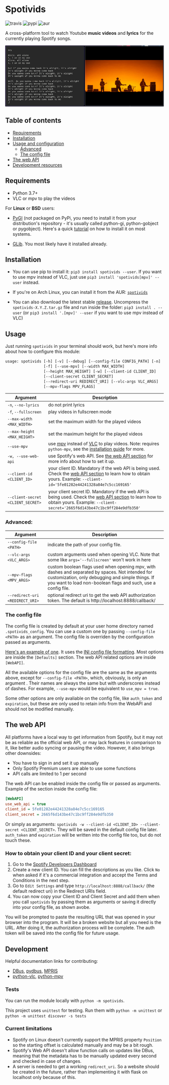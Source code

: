 # Spotivids
![travis](https://travis-ci.com/marioortizmanero/spotivids.svg?branch=master) ![pypi](https://img.shields.io/pypi/v/spotivids) ![aur](https://img.shields.io/aur/version/spotivids)

A cross-platform tool to watch Youtube **music videos** and **lyrics** for the currently playing Spotify songs.

![example](images/screenshot.png)


## Table of contents
* [Requirements](#requirements)
* [Installation](#installation)
* [Usage and configuration](#usage)
    * [Advanced](#advanced)
    * [The config file](#the-config-file)
* [The web API](#the-web-api)
* [Development resources](#development)


## Requirements
* Python 3.7+
* VLC or mpv to play the videos

For **Linux** or **BSD** users:

* [PyGI](https://pygobject.readthedocs.io/en/latest/) (not packaged on PyPi, you need to install it from your distribution's repository - it's usually called python-gi, python-gobject or pygobject). Here's a quick [tutorial](https://pygobject.readthedocs.io/en/latest/getting_started.html) on how to install it on most systems.

* [GLib](https://developer.gnome.org/glib/). You most likely have it installed already.


## Installation
* You can use pip to install it: `pip3 install spotivids --user`. If you want to use mpv instead of VLC, just use `pip3 install 'spotivids[mpv]' --user` instead.

* If you're on Arch Linux, you can install it from the AUR: [`spotivids`](https://aur.archlinux.org/packages/spotivids/)

* You can also download the latest stable [release](https://github.com/marioortizmanero/spotivids/releases). Uncompress the `spotivids-X.Y.Z.tar.gz` file and run inside the folder: `pip3 install . --user` (or `pip3 install '.[mpv]' --user` if you want to use mpv instead of VLC)


## Usage
Just running `spotivids` in your terminal should work, but here's more info about how to configure this module:

```
usage: spotivids [-h] [-v] [--debug] [--config-file CONFIG_PATH] [-n]
                 [-f] [--use-mpv] [--width MAX_WIDTH]
                 [--height MAX_HEIGHT] [-w] [--client-id CLIENT_ID]
                 [--client-secret CLIENT_SECRET]
                 [--redirect-uri REDIRECT_URI] [--vlc-args VLC_ARGS]
                 [--mpv-flags MPV_FLAGS]
```

| Argument                         | Description         |
|----------------------------------|---------------------|
| `-n`, `--no-lyrics`              | do not print lyrics |
| `-f`, `--fullscreen`             | play videos in fullscreen mode |
| `--max-width <MAX_WIDTH>`        | set the maximum width for the played videos |
| `--max-height <MAX_HEIGHT>`      | set the maximum height for the played videos |
| `--use-mpv`                      | use [mpv](https://mpv.io/) instead of [VLC](https://www.videolan.org/vlc/index.html) to play videos. Note: requires `python-mpv`, see the [installation guide](https://github.com/marioortizmanero/spotivids) for more. |
| `-w, --use-web-api`              | use Spotify's web API. See [the web API section](#the-web-api) for more info about how to set it up. |
| `--client-id <CLIENT_ID>`        | your client ID. Mandatory if the web API is being used. Check the [web API section](#the-web-api) to learn how to obtain yours. Example: `--client-id='5fe01282e44241328a84e7c5cc169165'` |
| `--client-secret <CLIENT_SECRET>`| your client secret ID. Mandatory if the web API is being used. Check the [web API section](#the-web-api) to learn how to obtain yours. Example: `--client-secret='2665f6d143be47c1bc9ff284e9dfb350'` |


### Advanced:
| Argument                         | Description         |
|----------------------------------|---------------------|
| `--config-file <PATH>`           | indicate the path of your config file.  |
| `--vlc-args <VLC_ARGS>`          | custom arguments used when opening VLC. Note that some like `args='--fullscreen'` won't work in here |
| `--mpv-flags <MPV_ARGS>`         | custom boolean flags used when opening mpv, with dashes and separated by spaces. Not intended for customization, only debugging and simple things. If you want to load non-boolean flags and such, use a config file. |
| `--redirect-uri <REDIRECT_URI>`| optional redirect uri to get the web API authorization token. The default is http://localhost:8888/callback/ |

### The config file
The config file is created by default at your user home directory named `.spotivids_config`. You can use a custom one by passing `--config-file <PATH>` as an argument. The config file is overriden by the configuration passed as arguments.

[Here's an example of one](https://github.com/marioortizmanero/spotivids/blob/master/example.ini). It uses the [INI config file formatting](https://en.wikipedia.org/wiki/INI_file). Most options are inside the `[Defaults]` section. The web API related options are inside `[WebAPI]`.

All the available options for the config file are the same as the arguments above, except for `--config-file <PATH>`, which, obviously, is only an argument . Their names are always the same but with underscores instead of dashes. For example, `--use-mpv` would be equivalent to `use_mpv = true`.

Some other options are only avaliable on the config file, like `auth_token` and `expiration`, but these are only used to retain info from the WebAPI and should not be modified manually.


## The web API
All platforms have a local way to get information from Spotify, but it may not be as reliable as the official web API, or may lack features in comparison to it, like better audio syncing or pausing the video. However, it also brings other downsides:

* You have to sign in and set it up manually
* Only Spotify Premium users are able to use some functions
* API calls are limited to 1 per second

The web API can be enabled inside the config file or passed as arguments. Example of the section inside the config file:

```ini
[WebAPI]
use_web_api = true
client_id = 5fe01282e44241328a84e7c5cc169165
client_secret = 2665f6d143be47c1bc9ff284e9dfb350
```

Or simply as arguments: `spotivids -w --client-id <CLIENT_ID> --client-secret <CLIENT_SECRET>`. They will be saved in the default config file later. `auth_token` and `expiration` will be written into the config file too, but do not touch these.

### How to obtain your client ID and your client secret:
1. Go to the [Spotify Developers Dashboard](https://developer.spotify.com/dashboard/applications)
2. Create a new client ID. You can fill the descriptions as you like. Click `No` when asked if it's a commercial integration and accept the Terms and Conditions in the next step.
3. Go to `Edit Settings` and type `http://localhost:8888/callback/` (the default redirect uri) in the Redirect URIs field.
4. You can now copy your Client ID and Client Secret and add them when you call `spotivids` by passing them as arguments or saving it directly into your config file, as shown avobe.

You will be prompted to paste the resulting URL that was opened in your browser into the program. It will be a broken website but all you need is the URL. After doing it, the authorization process will be complete. The auth token will be saved into the config file for future usage.


## Development
Helpful documentation links for contributing:
* [DBus](https://dbus.freedesktop.org/doc/dbus-specification.html), [pydbus](https://github.com/LEW21/pydbus), [MPRIS](https://specifications.freedesktop.org/mpris-spec/latest/Player_Interface.html#Property:Position)
* [python-vlc](https://www.olivieraubert.net/vlc/python-ctypes/doc/), [python-mpv](https://github.com/jaseg/python-mpv)

### Tests

You can run the module locally with `python -m spotivids`.

This project uses `unittest` for testing. Run them with `python -m unittest` or `python -m unittest discover -s tests`

### Current limitations

* Spotify on Linux doesn't currently support the MPRIS property `Position` so the starting offset is calculated manually and may be a bit rough.
* Spotify's Web API doesn't allow function calls on updates like DBus, meaning that the metadata has to be manually updated every second and checked in case of changes.
* A server is needed to get a working `redirect_uri`. So a website should be created in the future, rather than implementing it with flask on localhost only because of this.
